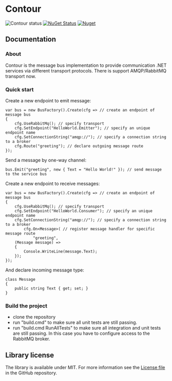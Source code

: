 ﻿Contour
========

![Contour status](https://ci.appveyor.com/api/projects/status/github/sdventures/contour?branch=master&svg=true)
[![NuGet Status](http://img.shields.io/nuget/v/Contour.svg?style=flat)](https://www.nuget.org/packages/Contour/)
[![Nuget](https://img.shields.io/nuget/dt/Contour.svg)](http://nuget.org/packages/Contour)

## Documentation

### About

Contour is the message bus implementation to provide communication .NET services via different transport protocols.
There is support AMQP/RabbitMQ transport now.

### Quick start

Create a new endpoint to emit message:

	var bus = new BusFactory().Create(cfg => // create an endpoint of message bus
	{
	    cfg.UseRabbitMq(); // specify transport
	    cfg.SetEndpoint("HelloWorld.Emitter"); // specify an unique endpoint name
	    cfg.SetConnectionString("amqp://"); // specify a connection string to a broker
	    cfg.Route("greeting"); // declare outgoing message route
	});

Send a message by one-way channel:

	bus.Emit("greeting", new { Text = "Hello World!" }); // send message to the service bus

Create a new endpoint to receive messages:

	var bus = new BusFactory().Create(cfg => // create an endpoint of message bus
	{
	    cfg.UseRabbitMq(); // specify transport
	    cfg.SetEndpoint("HelloWorld.Consumer"); // specify an unique endpoint name
	    cfg.SetConnectionString("amqp://"); // specify a connection string to a broker
            cfg.On<Message>( // register message handler for specific message route
                "greeting",
		(Message message) =>
		{
		    Console.WriteLine(message.Text);
		});
	});

And declare incoming message type:

	class Message
	{
	    public string Text { get; set; }
	}

### Build the project

 - clone the repository
 - run "build.cmd" to make sure all unit tests are still passing.
 - run "build.cmd RunAllTests" to make sure all integration and unit tests are still passing. In this case you have to configure access to the RabbitMQ broker.

## Library license

The library is available under MIT. For more information see the [License file][1] in the GitHub repository.

 [1]: https://github.com/SDVentures/Contour/blob/master/LICENSE.md
